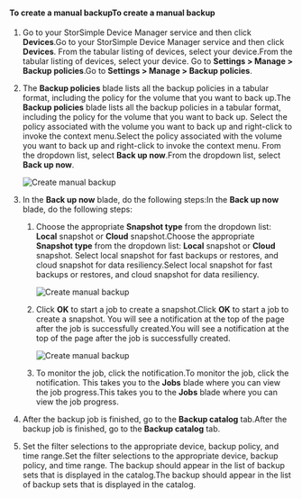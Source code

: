 
<!--author=alkohli last changed: 01/20/2017-->

#### <a name="to-create-a-manual-backup"></a><span data-ttu-id="10467-101">To create a manual backup</span><span class="sxs-lookup"><span data-stu-id="10467-101">To create a manual backup</span></span>

1. <span data-ttu-id="10467-102">Go to your StorSimple Device Manager service and then click **Devices**.</span><span class="sxs-lookup"><span data-stu-id="10467-102">Go to your StorSimple Device Manager service and then click **Devices**.</span></span> <span data-ttu-id="10467-103">From the tabular listing of devices, select your device.</span><span class="sxs-lookup"><span data-stu-id="10467-103">From the tabular listing of devices, select your device.</span></span> <span data-ttu-id="10467-104">Go to **Settings > Manage > Backup policies**.</span><span class="sxs-lookup"><span data-stu-id="10467-104">Go to **Settings > Manage > Backup policies**.</span></span>

2. <span data-ttu-id="10467-105">The **Backup policies** blade lists all the backup policies in a tabular format, including the policy for the volume that you want to back up.</span><span class="sxs-lookup"><span data-stu-id="10467-105">The **Backup policies** blade lists all the backup policies in a tabular format, including the policy for the volume that you want to back up.</span></span> <span data-ttu-id="10467-106">Select the policy associated with the volume you want to back up and right-click to invoke the context menu.</span><span class="sxs-lookup"><span data-stu-id="10467-106">Select the policy associated with the volume you want to back up and right-click to invoke the context menu.</span></span> <span data-ttu-id="10467-107">From the dropdown list, select **Back up now**.</span><span class="sxs-lookup"><span data-stu-id="10467-107">From the dropdown list, select **Back up now**.</span></span>

    ![Create manual backup](./media/storsimple-8000-create-manual-backup/createmanualbu1.png)

3. <span data-ttu-id="10467-109">In the **Back up now** blade, do the following steps:</span><span class="sxs-lookup"><span data-stu-id="10467-109">In the **Back up now** blade, do the following steps:</span></span>

    1. <span data-ttu-id="10467-110">Choose the appropriate **Snapshot type** from the dropdown list: **Local** snapshot or **Cloud** snapshot.</span><span class="sxs-lookup"><span data-stu-id="10467-110">Choose the appropriate **Snapshot type** from the dropdown list: **Local** snapshot or **Cloud** snapshot.</span></span> <span data-ttu-id="10467-111">Select local snapshot for fast backups or restores, and cloud snapshot for data resiliency.</span><span class="sxs-lookup"><span data-stu-id="10467-111">Select local snapshot for fast backups or restores, and cloud snapshot for data resiliency.</span></span>

        ![Create manual backup](./media/storsimple-8000-create-manual-backup/createmanualbu2.png)

    2. <span data-ttu-id="10467-113">Click **OK** to start a job to create a snapshot.</span><span class="sxs-lookup"><span data-stu-id="10467-113">Click **OK** to start a job to create a snapshot.</span></span> <span data-ttu-id="10467-114">You will see a notification at the top of the page after the job is successfully created.</span><span class="sxs-lookup"><span data-stu-id="10467-114">You will see a notification at the top of the page after the job is successfully created.</span></span>

        ![Create manual backup](./media/storsimple-8000-create-manual-backup/createmanualbu4.png)

    3. <span data-ttu-id="10467-116">To monitor the job, click the notification.</span><span class="sxs-lookup"><span data-stu-id="10467-116">To monitor the job, click the notification.</span></span> <span data-ttu-id="10467-117">This takes you to the **Jobs** blade where you can view the job progress.</span><span class="sxs-lookup"><span data-stu-id="10467-117">This takes you to the **Jobs** blade where you can view the job progress.</span></span>


5. <span data-ttu-id="10467-118">After the backup job is finished, go to the **Backup catalog** tab.</span><span class="sxs-lookup"><span data-stu-id="10467-118">After the backup job is finished, go to the **Backup catalog** tab.</span></span>

6. <span data-ttu-id="10467-119">Set the filter selections to the appropriate device, backup policy, and time range.</span><span class="sxs-lookup"><span data-stu-id="10467-119">Set the filter selections to the appropriate device, backup policy, and time range.</span></span> <span data-ttu-id="10467-120">The backup should appear in the list of backup sets that is displayed in the catalog.</span><span class="sxs-lookup"><span data-stu-id="10467-120">The backup should appear in the list of backup sets that is displayed in the catalog.</span></span>

